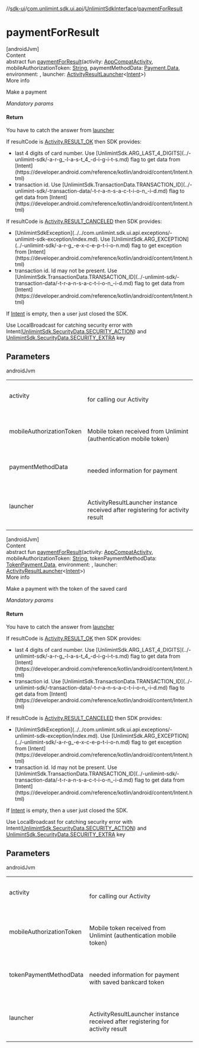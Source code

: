 //[sdk-ui](../../../index.md)/[com.unlimint.sdk.ui.api](../index.md)/[UnlimintSdkInterface](index.md)/[paymentForResult](payment-for-result.md)



# paymentForResult  
[androidJvm]  
Content  
abstract fun [paymentForResult](payment-for-result.md)(activity: [AppCompatActivity](https://developer.android.com/reference/kotlin/androidx/appcompat/app/AppCompatActivity.html), mobileAuthorizationToken: [String](https://kotlinlang.org/api/latest/jvm/stdlib/kotlin/-string/index.html), paymentMethodData: [Payment.Data](../../com.unlimint.sdk.ui.api.model/-payment/-data/index.md), environment: , launcher: [ActivityResultLauncher](https://developer.android.com/reference/kotlin/androidx/activity/result/ActivityResultLauncher.html)<[Intent](https://developer.android.com/reference/kotlin/android/content/Intent.html)>)  
More info  


Make a payment



*Mandatory params*



#### Return  


You have to catch the answer from [launcher](payment-for-result.md)



If resultCode is [Activity.RESULT_OK](https://developer.android.com/reference/kotlin/android/app/Activity.html#result_ok) then SDK provides:

<ul><li>last 4 digits of card number. Use [UnlimintSdk.ARG_LAST_4_DIGITS](../-unlimint-sdk/-a-r-g_-l-a-s-t_4_-d-i-g-i-t-s.md) flag to get data from [Intent](https://developer.android.com/reference/kotlin/android/content/Intent.html)</li><li>transaction id. Use [UnlimintSdk.TransactionData.TRANSACTION_ID](../-unlimint-sdk/-transaction-data/-t-r-a-n-s-a-c-t-i-o-n_-i-d.md) flag to get data from [Intent](https://developer.android.com/reference/kotlin/android/content/Intent.html)</li></ul>

If resultCode is [Activity.RESULT_CANCELED](https://developer.android.com/reference/kotlin/android/app/Activity.html#result_canceled) then SDK provides:

<ul><li>[UnlimintSdkException](../../com.unlimint.sdk.ui.api.exceptions/-unlimint-sdk-exception/index.md). Use [UnlimintSdk.ARG_EXCEPTION](../-unlimint-sdk/-a-r-g_-e-x-c-e-p-t-i-o-n.md) flag to get exception from [Intent](https://developer.android.com/reference/kotlin/android/content/Intent.html)</li><li>transaction id. Id may not be present. Use [UnlimintSdk.TransactionData.TRANSACTION_ID](../-unlimint-sdk/-transaction-data/-t-r-a-n-s-a-c-t-i-o-n_-i-d.md) flag to get data from [Intent](https://developer.android.com/reference/kotlin/android/content/Intent.html)</li></ul>

If [Intent](https://developer.android.com/reference/kotlin/android/content/Intent.html) is empty, then a user just closed the SDK.



Use LocalBroadcast for catching security error with Intent([UnlimintSdk.SecurityData.SECURITY_ACTION](../-unlimint-sdk/-security-data/-s-e-c-u-r-i-t-y_-a-c-t-i-o-n.md)) and [UnlimintSdk.SecurityData.SECURITY_EXTRA](../-unlimint-sdk/-security-data/-s-e-c-u-r-i-t-y_-e-x-t-r-a.md) key



## Parameters  
  
androidJvm  
  
| | |
|---|---|
| <a name="com.unlimint.sdk.ui.api/UnlimintSdkInterface/paymentForResult/#androidx.appcompat.app.AppCompatActivity#kotlin.String#com.unlimint.sdk.ui.api.model.Payment.Data#Environments#androidx.activity.result.ActivityResultLauncher[android.content.Intent]/PointingToDeclaration/"></a>activity| <a name="com.unlimint.sdk.ui.api/UnlimintSdkInterface/paymentForResult/#androidx.appcompat.app.AppCompatActivity#kotlin.String#com.unlimint.sdk.ui.api.model.Payment.Data#Environments#androidx.activity.result.ActivityResultLauncher[android.content.Intent]/PointingToDeclaration/"></a><br><br>for calling our Activity<br><br>|
| <a name="com.unlimint.sdk.ui.api/UnlimintSdkInterface/paymentForResult/#androidx.appcompat.app.AppCompatActivity#kotlin.String#com.unlimint.sdk.ui.api.model.Payment.Data#Environments#androidx.activity.result.ActivityResultLauncher[android.content.Intent]/PointingToDeclaration/"></a>mobileAuthorizationToken| <a name="com.unlimint.sdk.ui.api/UnlimintSdkInterface/paymentForResult/#androidx.appcompat.app.AppCompatActivity#kotlin.String#com.unlimint.sdk.ui.api.model.Payment.Data#Environments#androidx.activity.result.ActivityResultLauncher[android.content.Intent]/PointingToDeclaration/"></a><br><br>Mobile token received from Unlimint (authentication mobile token)<br><br>|
| <a name="com.unlimint.sdk.ui.api/UnlimintSdkInterface/paymentForResult/#androidx.appcompat.app.AppCompatActivity#kotlin.String#com.unlimint.sdk.ui.api.model.Payment.Data#Environments#androidx.activity.result.ActivityResultLauncher[android.content.Intent]/PointingToDeclaration/"></a>paymentMethodData| <a name="com.unlimint.sdk.ui.api/UnlimintSdkInterface/paymentForResult/#androidx.appcompat.app.AppCompatActivity#kotlin.String#com.unlimint.sdk.ui.api.model.Payment.Data#Environments#androidx.activity.result.ActivityResultLauncher[android.content.Intent]/PointingToDeclaration/"></a><br><br>needed information for payment<br><br>|
| <a name="com.unlimint.sdk.ui.api/UnlimintSdkInterface/paymentForResult/#androidx.appcompat.app.AppCompatActivity#kotlin.String#com.unlimint.sdk.ui.api.model.Payment.Data#Environments#androidx.activity.result.ActivityResultLauncher[android.content.Intent]/PointingToDeclaration/"></a>launcher| <a name="com.unlimint.sdk.ui.api/UnlimintSdkInterface/paymentForResult/#androidx.appcompat.app.AppCompatActivity#kotlin.String#com.unlimint.sdk.ui.api.model.Payment.Data#Environments#androidx.activity.result.ActivityResultLauncher[android.content.Intent]/PointingToDeclaration/"></a><br><br>ActivityResultLauncher instance received after registering for activity result<br><br>|
  
  


[androidJvm]  
Content  
abstract fun [paymentForResult](payment-for-result.md)(activity: [AppCompatActivity](https://developer.android.com/reference/kotlin/androidx/appcompat/app/AppCompatActivity.html), mobileAuthorizationToken: [String](https://kotlinlang.org/api/latest/jvm/stdlib/kotlin/-string/index.html), tokenPaymentMethodData: [TokenPayment.Data](../../com.unlimint.sdk.ui.api.model/-token-payment/-data/index.md), environment: , launcher: [ActivityResultLauncher](https://developer.android.com/reference/kotlin/androidx/activity/result/ActivityResultLauncher.html)<[Intent](https://developer.android.com/reference/kotlin/android/content/Intent.html)>)  
More info  


Make a payment with the token of the saved card



*Mandatory params*



#### Return  


You have to catch the answer from [launcher](payment-for-result.md)



If resultCode is [Activity.RESULT_OK](https://developer.android.com/reference/kotlin/android/app/Activity.html#result_ok) then SDK provides:

<ul><li>last 4 digits of card number. Use [UnlimintSdk.ARG_LAST_4_DIGITS](../-unlimint-sdk/-a-r-g_-l-a-s-t_4_-d-i-g-i-t-s.md) flag to get data from [Intent](https://developer.android.com/reference/kotlin/android/content/Intent.html)</li><li>transaction id. Use [UnlimintSdk.TransactionData.TRANSACTION_ID](../-unlimint-sdk/-transaction-data/-t-r-a-n-s-a-c-t-i-o-n_-i-d.md) flag to get data from [Intent](https://developer.android.com/reference/kotlin/android/content/Intent.html)</li></ul>

If resultCode is [Activity.RESULT_CANCELED](https://developer.android.com/reference/kotlin/android/app/Activity.html#result_canceled) then SDK provides:

<ul><li>[UnlimintSdkException](../../com.unlimint.sdk.ui.api.exceptions/-unlimint-sdk-exception/index.md). Use [UnlimintSdk.ARG_EXCEPTION](../-unlimint-sdk/-a-r-g_-e-x-c-e-p-t-i-o-n.md) flag to get exception from [Intent](https://developer.android.com/reference/kotlin/android/content/Intent.html)</li><li>transaction id. Id may not be present. Use [UnlimintSdk.TransactionData.TRANSACTION_ID](../-unlimint-sdk/-transaction-data/-t-r-a-n-s-a-c-t-i-o-n_-i-d.md) flag to get data from [Intent](https://developer.android.com/reference/kotlin/android/content/Intent.html)</li></ul>

If [Intent](https://developer.android.com/reference/kotlin/android/content/Intent.html) is empty, then a user just closed the SDK.



Use LocalBroadcast for catching security error with Intent([UnlimintSdk.SecurityData.SECURITY_ACTION](../-unlimint-sdk/-security-data/-s-e-c-u-r-i-t-y_-a-c-t-i-o-n.md)) and [UnlimintSdk.SecurityData.SECURITY_EXTRA](../-unlimint-sdk/-security-data/-s-e-c-u-r-i-t-y_-e-x-t-r-a.md) key



## Parameters  
  
androidJvm  
  
| | |
|---|---|
| <a name="com.unlimint.sdk.ui.api/UnlimintSdkInterface/paymentForResult/#androidx.appcompat.app.AppCompatActivity#kotlin.String#com.unlimint.sdk.ui.api.model.TokenPayment.Data#Environments#androidx.activity.result.ActivityResultLauncher[android.content.Intent]/PointingToDeclaration/"></a>activity| <a name="com.unlimint.sdk.ui.api/UnlimintSdkInterface/paymentForResult/#androidx.appcompat.app.AppCompatActivity#kotlin.String#com.unlimint.sdk.ui.api.model.TokenPayment.Data#Environments#androidx.activity.result.ActivityResultLauncher[android.content.Intent]/PointingToDeclaration/"></a><br><br>for calling our Activity<br><br>|
| <a name="com.unlimint.sdk.ui.api/UnlimintSdkInterface/paymentForResult/#androidx.appcompat.app.AppCompatActivity#kotlin.String#com.unlimint.sdk.ui.api.model.TokenPayment.Data#Environments#androidx.activity.result.ActivityResultLauncher[android.content.Intent]/PointingToDeclaration/"></a>mobileAuthorizationToken| <a name="com.unlimint.sdk.ui.api/UnlimintSdkInterface/paymentForResult/#androidx.appcompat.app.AppCompatActivity#kotlin.String#com.unlimint.sdk.ui.api.model.TokenPayment.Data#Environments#androidx.activity.result.ActivityResultLauncher[android.content.Intent]/PointingToDeclaration/"></a><br><br>Mobile token received from Unlimint (authentication mobile token)<br><br>|
| <a name="com.unlimint.sdk.ui.api/UnlimintSdkInterface/paymentForResult/#androidx.appcompat.app.AppCompatActivity#kotlin.String#com.unlimint.sdk.ui.api.model.TokenPayment.Data#Environments#androidx.activity.result.ActivityResultLauncher[android.content.Intent]/PointingToDeclaration/"></a>tokenPaymentMethodData| <a name="com.unlimint.sdk.ui.api/UnlimintSdkInterface/paymentForResult/#androidx.appcompat.app.AppCompatActivity#kotlin.String#com.unlimint.sdk.ui.api.model.TokenPayment.Data#Environments#androidx.activity.result.ActivityResultLauncher[android.content.Intent]/PointingToDeclaration/"></a><br><br>needed information for payment with saved bankcard token<br><br>|
| <a name="com.unlimint.sdk.ui.api/UnlimintSdkInterface/paymentForResult/#androidx.appcompat.app.AppCompatActivity#kotlin.String#com.unlimint.sdk.ui.api.model.TokenPayment.Data#Environments#androidx.activity.result.ActivityResultLauncher[android.content.Intent]/PointingToDeclaration/"></a>launcher| <a name="com.unlimint.sdk.ui.api/UnlimintSdkInterface/paymentForResult/#androidx.appcompat.app.AppCompatActivity#kotlin.String#com.unlimint.sdk.ui.api.model.TokenPayment.Data#Environments#androidx.activity.result.ActivityResultLauncher[android.content.Intent]/PointingToDeclaration/"></a><br><br>ActivityResultLauncher instance received after registering for activity result<br><br>|
  
  



